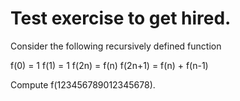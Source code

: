 # Test exercise to get hired.

Consider the following recursively defined function

f(0) = 1
f(1) = 1
f(2n) = f(n)
f(2n+1) = f(n) + f(n-1)

Compute f(123456789012345678).
